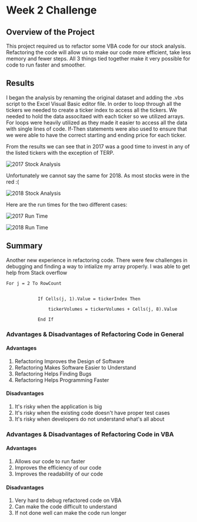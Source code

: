 # Week 2 Challenge

## Overview of the Project
This project required us to refactor some VBA code for our stock analysis. Refactoring the code will allow us to make our code more efficient, take less memory and fewer steps. All 3 things tied together make it very possible for code to run faster and smoother. 

## Results 
I began the analysis by renaming the original dataset and adding the .vbs script to the Excel Visual Basic editor file. In order to loop through all the tickers we needed to create a ticker index to access all the tickers. We needed to hold the data associtaed with each ticker so we utilized arrays. For loops were heavily utilized as they made it easier to access all the data with single lines of code. If-Then statements were also used to ensure that we were able to have the correct starting and ending price for each ticker. 
    
From the results we can see that in 2017 was a good time to invest in any of the listed tickers with the exception of TERP. 
    
![2017 Stock Analysis](/Resources/2017_Analysis.png "2017 Stock Analysis")

Unfortunately we cannot say the same for 2018. As most stocks were in the red :( 

![2018 Stock Analysis](/Resources/2018_Analysis.png "2018 Stock Analysis")

Here are the run times for the two different cases:
    
![2017 Run Time](/Resources/VBA_Challenge_2017.png "VBA_Challenge_2017")

![2018 Run Time](/Resources/VBA_Challenge_2018.png "VBA_Challenge_2018")


## Summary
Another new experience in refactoring code. There were few challenges in debugging and finding a way to intialize my array properly. I was able to get help from Stack overflow 
    
```
For j = 2 To RowCount
    
       
            If Cells(j, 1).Value = tickerIndex Then
            
                tickerVolumes = tickerVolumes + Cells(j, 8).Value
                
            End If
```



### Advantages & Disadvantages of Refactoring Code in General 
#### Advantages 
1. Refactoring Improves the Design of Software
1. Refactoring Makes Software Easier to Understand
1. Refactoring Helps Finding Bugs
1. Refactoring Helps Programming Faster

#### Disadvantages
1. It's risky when the application is big
1. It's risky when the existing code doesn't have proper test cases
1. It's risky when developers do not understand what's all about
    
### Advantages & Disadvantages of Refactoring Code in VBA
#### Advantages 
1. Allows our code to run faster 
1. Improves the efficiency of our code
1. Improves the readability of our code

#### Disadvantages
1. Very hard to debug refactored code on VBA 
1. Can make the code difficult to understand 
1. If not done well can make the code run longer